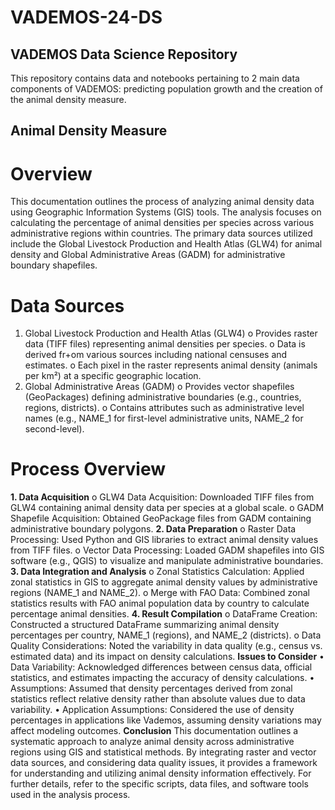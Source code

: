 # VADEMOS-24-DS
## VADEMOS Data Science Repository
This repository contains data and notebooks pertaining to 2 main data components of VADEMOS: predicting population growth and the creation of the animal density measure. 
## Animal Density Measure
# Overview
This documentation outlines the process of analyzing animal density data using Geographic Information Systems (GIS) tools. The analysis focuses on calculating the percentage of animal densities per species across various administrative regions within countries. The primary data sources utilized include the Global Livestock Production and Health Atlas (GLW4) for animal density and Global Administrative Areas (GADM) for administrative boundary shapefiles.
# Data Sources
1.	Global Livestock Production and Health Atlas (GLW4)
o	Provides raster data (TIFF files) representing animal densities per species.
o	Data is derived fr+om various sources including national censuses and estimates.
o	Each pixel in the raster represents animal density (animals per km²) at a specific geographic location.
2.	Global Administrative Areas (GADM)
o	Provides vector shapefiles (GeoPackages) defining administrative boundaries (e.g., countries, regions, districts).
o	Contains attributes such as administrative level names (e.g., NAME_1 for first-level administrative units, NAME_2 for second-level).
# Process Overview
**1.	Data Acquisition**
o	GLW4 Data Acquisition: Downloaded TIFF files from GLW4 containing animal density data per species at a global scale.
o	GADM Shapefile Acquisition: Obtained GeoPackage files from GADM containing administrative boundary polygons.
**2.	Data Preparation**
o	Raster Data Processing: Used Python and GIS libraries to extract animal density values from TIFF files.
o	Vector Data Processing: Loaded GADM shapefiles into GIS software (e.g., QGIS) to visualize and manipulate administrative boundaries.
**3.	Data Integration and Analysis**
o	Zonal Statistics Calculation: Applied zonal statistics in GIS to aggregate animal density values by administrative regions (NAME_1 and NAME_2).
o	Merge with FAO Data: Combined zonal statistics results with FAO animal population data by country to calculate percentage animal densities.
**4.	Result Compilation**
o	DataFrame Creation: Constructed a structured DataFrame summarizing animal density percentages per country, NAME_1 (regions), and NAME_2 (districts).
o	Data Quality Considerations: Noted the variability in data quality (e.g., census vs. estimated data) and its impact on density calculations.
**Issues to Consider**
•	Data Variability: Acknowledged differences between census data, official statistics, and estimates impacting the accuracy of density calculations.
•	Assumptions: Assumed that density percentages derived from zonal statistics reflect relative density rather than absolute values due to data variability.
•	Application Assumptions: Considered the use of density percentages in applications like Vademos, assuming density variations may affect modeling outcomes.
**Conclusion**
This documentation outlines a systematic approach to analyze animal density across administrative regions using GIS and statistical methods. By integrating raster and vector data sources, and considering data quality issues, it provides a framework for understanding and utilizing animal density information effectively.
For further details, refer to the specific scripts, data files, and software tools used in the analysis process.
